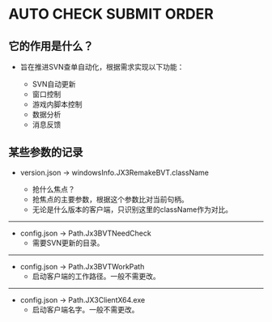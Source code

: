 # AUTO CHECK SUBMIT ORDER

## 它的作用是什么？

- 旨在推进SVN查单自动化，根据需求实现以下功能：

  - SVN自动更新
  - 窗口控制
  - 游戏内脚本控制
  - 数据分析
  - 消息反馈

## 某些参数的记录

- version.json -> windowsInfo.JX3RemakeBVT.className

  - 抢什么焦点？
  - 抢焦点的主要参数，根据这个参数比对当前句柄。
  - 无论是什么版本的客户端，只识别这里的className作为对比。

****

- config.json -> Path.Jx3BVTNeedCheck
  - 需要SVN更新的目录。  
  
****

- config.json -> Path.Jx3BVTWorkPath
  - 启动客户端的工作路径。一般不需更改。

****

- config.json -> Path.JX3ClientX64.exe
  - 启动客户端名字。一般不需更改。
